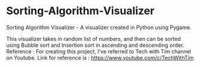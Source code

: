 # Sorting-Algorithm-Visualizer
Sorting Algorithm Visualizer - A visualizer created in Python using Pygame.

This visualizer takes in random list of numbers, and then can be sorted using Bubble sort and Insertion sort in ascending and descending order.
Reference : For creating this project, I've referred to Tech with Tim channel on Youtube.
Link for reference is : https://www.youtube.com/c/TechWithTim

